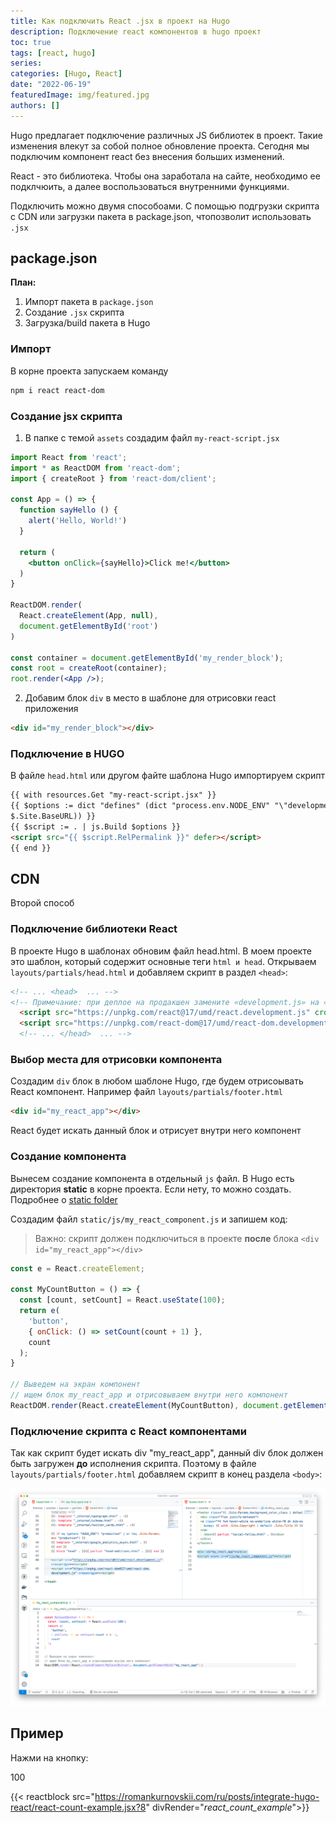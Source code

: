 ```yaml
---
title: Как подключить React .jsx в проект на Hugo
description: Подключение react компонентов в hugo проект
toc: true
tags: [react, hugo]
series: 
categories: [Hugo, React]
date: "2022-06-19"
featuredImage: img/featured.jpg
authors: []
---
```


Hugo предлагает подключение различных JS библиотек в проект. Такие изменения влекут за собой полное обновление проекта.
Сегодня мы подключим компонент react без внесения больших изменений.

React - это библиотека. Чтобы она заработала на сайте, необходимо ее подклчюить, а далее воспользоваться внутренними функциями.

Подключить можно двумя способоами. С помощью подгрузки скрипта с CDN или загрузки пакета в package.json, чтопозволит использовать `.jsx`

## package.json

**План:**

1. Импорт пакета в `package.json`
2. Создание `.jsx` скрипта
3. Загрузка/build пакета в Hugo

### Импорт

В корне проекта запускаем команду

```sh
npm i react react-dom
```

### Создание jsx скрипта

1. В папке с темой `assets` создадим файл `my-react-script.jsx`

```jsx
import React from 'react';
import * as ReactDOM from 'react-dom';
import { createRoot } from 'react-dom/client';

const App = () => {
  function sayHello () {
    alert('Hello, World!')
  }

  return (
    <button onClick={sayHello}>Click me!</button>
  )
}

ReactDOM.render(
  React.createElement(App, null),
  document.getElementById('root')
)

const container = document.getElementById('my_render_block');
const root = createRoot(container);
root.render(<App />);
```

2. Добавим блок `div` в место в шаблоне для отрисовки react приложения

```html
<div id="my_render_block"></div>
```

### Подключение в HUGO

В файле `head.html` или другом файте шаблона Hugo импортируем скрипт

```html
{{ with resources.Get "my-react-script.jsx" }}
{{ $options := dict "defines" (dict "process.env.NODE_ENV" "\"development\"" "process.env.BaseURL" (printf `"%s"`
$.Site.BaseURL)) }}
{{ $script := . | js.Build $options }}
<script src="{{ $script.RelPermalink }}" defer></script>
{{ end }}
```

## CDN

Второй способ

### Подключение библиотеки React

В проекте Hugo в шаблонах обновим файл head.html. В моем проекте это шаблон, который содержит основные теги `html и head`.
Открываем `layouts/partials/head.html` и добавляем скрипт в раздел `<head>`:

```html
<!-- ... <head>  ... -->
<!-- Примечание: при деплое на продакшен замените «development.js» на «production.min.js» -->
  <script src="https://unpkg.com/react@17/umd/react.development.js" crossorigin></script>
  <script src="https://unpkg.com/react-dom@17/umd/react-dom.development.js" crossorigin></script>
  <!-- ... </head>  ... -->
```

### Выбор места для отрисовки компонента

Создадим `div` блок в любом шаблоне Hugo, где будем отрисоывать React компонент.
Например файл `layouts/partials/footer.html`

```html
<div id="my_react_app"></div>
```

React будет искать данный блок и отрисует внутри него компонент

### Создание компонента

Вынесем создание компонента в отдельный `js` файл. В Hugo есть директория **static** в корне проекта. Если нету, то можно создать. Подробнее о [static folder](https://gohugo.io/content-management/static-files/)

Создадим файл `static/js/my_react_component.js` и запишем код:
> Важно: скрипт должен подключиться в проекте **после** блока `<div id="my_react_app"></div>`

```javascript
const e = React.createElement;

const MyCountButton = () => {
  const [count, setCount] = React.useState(100);
  return e(
    'button',
    { onClick: () => setCount(count + 1) },
    count
  );
}

// Выведем на экран компонент
// ищем блок my_react_app и отрисовываем внутри него компонент
ReactDOM.render(React.createElement(MyCountButton), document.getElementById("my_react_app"));
```

### Подключение скрипта с React компонентами

Так как скрипт будет искать div "my_react_app", данный div блок должен быть загружен **до** исполнения скрипта. Поэтому в файле `layouts/partials/footer.html` добавляем скрипт в конец раздела `<body>`:

![](img/01.png)

## Пример

Нажми на кнопку: <div id="_react_count_example_" style="display:inline-block"  class='inline-block bg-tertiary-bg rounded px-3 py-2 my-2 me-2 hover:text-yalla text-lg' >100</div>

{{< reactblock src="<https://romankurnovskii.com/ru/posts/integrate-hugo-react/react-count-example.jsx?8>" divRender="_react_count_example_">}}
